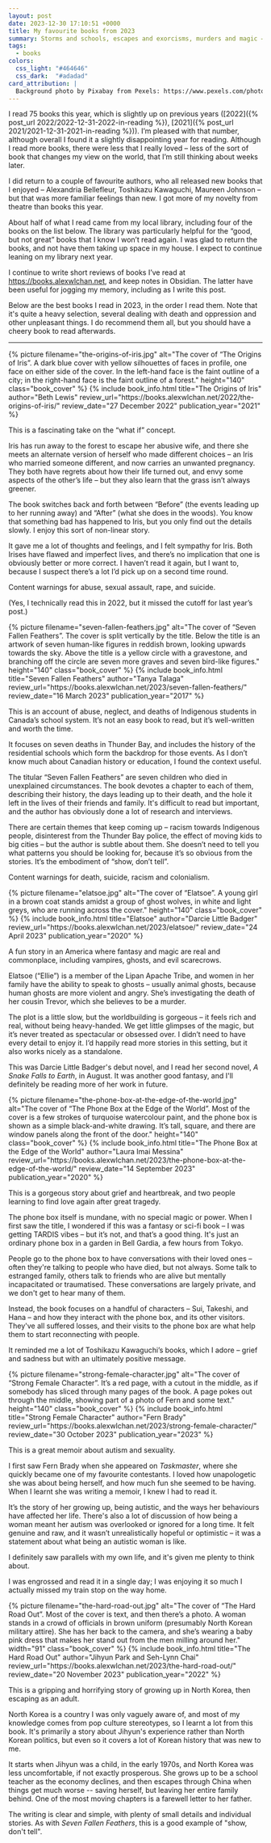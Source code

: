 ```yaml
---
layout: post
date: 2023-12-30 17:10:51 +0000
title: My favourite books from 2023
summary: Storms and schools, escapes and exorcisms, murders and magic – what I enjoyed reading this year.
tags:
  - books
colors:
  css_light: "#464646"
  css_dark:  "#adadad"
card_attribution: |
  Background photo by Pixabay from Pexels: https://www.pexels.com/photo/books-in-black-wooden-book-shelf-159711/
---
```


<style type="x-text/scss">
  @import "posts/_end_of_year_books.scss";

  #the_origins_of_iris     { @include book_styles(#2e2b64); }
  #seven_fallen_feathers   { @include book_styles(#a33b36); }
  #elatsoe                 { @include book_styles(#11515f); }
  #phone_box               { @include book_styles(#3bb5bf); }
  #strong_female_character { @include book_styles(#d93427); }
  #the_hard_road_out       { @include book_styles(#e23d32); }
</style>

<style type="x-text/scss" media="(prefers-color-scheme: dark)">
  @import "posts/_end_of_year_books.scss";

  #the_origins_of_iris     { @include book_styles(#f2e131); }
  #seven_fallen_feathers   { @include book_styles(#c3cbd3); }
  #elatsoe                 { @include book_styles(#f1f1f4); }
  #phone_box               { @include book_styles(#b5eef2);}
  #strong_female_character { @include book_styles(#f58970); }
  #the_hard_road_out       { @include book_styles(#f96970);}
</style>

I read 75 books this year, which is slightly up on previous years ([2022]({% post_url 2022/2022-12-31-2022-in-reading %}), [2021]({% post_url 2021/2021-12-31-2021-in-reading %})).
I’m pleased with that number, although overall I found it a slightly disappointing year for reading.
Although I read more books, there were less that I really loved – less of the sort of book that changes my view on the world, that I’m still thinking about weeks later.

I did return to a couple of favourite authors, who all released new books that I enjoyed – Alexandria Bellefleur, Toshikazu Kawaguchi, Maureen Johnson – but that was more familiar feelings than new.
I got more of my novelty from theatre than books this year.

About half of what I read came from my local library, including four of the books on the list below.
The library was particularly helpful for the “good, but not great” books that I know I won’t read again.
I was glad to return the books, and not have them taking up space in my house.
I expect to continue leaning on my library next year.

I continue to write short reviews of books I’ve read at <https://books.alexwlchan.net>, and keep notes in Obsidian.
The latter have been useful for jogging my memory, including as I write this post.

Below are the best books I read in 2023, in the order I read them.
Note that it's quite a heavy selection, several dealing with death and oppression and other unpleasant things.
I do recommend them all, but you should have a cheery book to read afterwards.

---

<div class="book_review" id="the_origins_of_iris">
  {%
    picture
    filename="the-origins-of-iris.jpg"
    alt="The cover of “The Origins of Iris”. A dark blue cover with yellow silhouettes of faces in profile, one face on either side of the cover. In the left-hand face is the faint outline of a city; in the right-hand face is the faint outline of a forest."
    height="140"
    class="book_cover"
  %}
  {%
  include book_info.html
  title="The Origins of Iris"
  author="Beth Lewis"
  review_url="https://books.alexwlchan.net/2022/the-origins-of-iris/"
  review_date="27 December 2022"
  publication_year="2021"
%}
</div>

This is a fascinating take on the “what if” concept.

Iris has run away to the forest to escape her abusive wife, and there she meets an alternate version of herself who made different choices – an Iris who married someone different, and now carries an unwanted pregnancy.
They both have regrets about how their life turned out, and envy some aspects of the other’s life – but they also learn that the grass isn’t always greener.

The book switches back and forth between “Before” (the events leading up to her running away) and “After” (what she does in the woods).
You know that something bad has happened to Iris, but you only find out the details slowly.
I enjoy this sort of non-linear story.

It gave me a lot of thoughts and feelings, and I felt sympathy for Iris.
Both Irises have flawed and imperfect lives, and there’s no implication that one is obviously better or more correct.
I haven’t read it again, but I want to, because I suspect there’s a lot I’d pick up on a second time round.

Content warnings for abuse, sexual assault, rape, and suicide.

(Yes, I technically read this in 2022, but it missed the cutoff for last year’s post.)

<div class="book_review" id="seven_fallen_feathers">
  {%
    picture
    filename="seven-fallen-feathers.jpg"
    alt="The cover of “Seven Fallen Feathers”. The cover is split vertically by the title. Below the title is an artwork of seven human-like figures in reddish brown, looking upwards towards the sky. Above the title is a yellow circle with a gravestone, and branching off the circle are seven more graves and seven bird-like figures."
    height="140"
    class="book_cover"
  %}
  {%
    include book_info.html
    title="Seven Fallen Feathers"
    author="Tanya Talaga"
    review_url="https://books.alexwlchan.net/2023/seven-fallen-feathers/"
    review_date="16 March 2023"
    publication_year="2017"
  %}
</div>

This is an account of abuse, neglect, and deaths of Indigenous students in Canada’s school system.
It’s not an easy book to read, but it’s well-written and worth the time.

It focuses on seven deaths in Thunder Bay, and includes the history of the residential schools which form the backdrop for those events.
As I don’t know much about Canadian history or education, I found the context useful.

The titular “Seven Fallen Feathers” are seven children who died in unexplained circumstances.
The book devotes a chapter to each of them, describing their history, the days leading up to their death, and the hole it left in the lives of their friends and family.
It's difficult to read but important, and the author has obviously done a lot of research and interviews.

There are certain themes that keep coming up – racism towards Indigenous people, disinterest from the Thunder Bay police, the effect of moving kids to big cities – but the author is subtle about them.
She doesn’t need to tell you what patterns you should be looking for, because it’s so obvious from the stories.
It’s the embodiment of “show, don’t tell”.

Content warnings for death, suicide, racism and colonialism.

<div class="book_review" id="elatsoe">
  {%
    picture
    filename="elatsoe.jpg"
    alt="The cover of “Elatsoe”. A young girl in a brown coat stands amidst a group of ghost wolves, in white and light greys, who are running across the cover."
    height="140"
    class="book_cover"
  %}
  {%
    include book_info.html
    title="Elatsoe"
    author="Darcie Little Badger"
    review_url="https://books.alexwlchan.net/2023/elatsoe/"
    review_date="24 April 2023"
    publication_year="2020"
  %}
</div>

A fun story in an America where fantasy and magic are real and commonplace, including vampires, ghosts, and evil scarecrows.

Elatsoe (“Ellie”) is a member of the Lipan Apache Tribe, and women in her family have the ability to speak to ghosts – usually animal ghosts, because human ghosts are more violent and angry.
She’s investigating the death of her cousin Trevor, which she believes to be a murder.

The plot is a little slow, but the worldbuilding is gorgeous – it feels rich and real, without being heavy-handed.
We get little glimpses of the magic, but it’s never treated as spectacular or obsessed over.
I didn’t need to have every detail to enjoy it.
I’d happily read more stories in this setting, but it also works nicely as a standalone.

This was Darcie Little Badger's debut novel, and I read her second novel, *A Snake Falls to Earth*, in August.
It was another good fantasy, and I'll definitely be reading more of her work in future.

<div class="book_review" id="phone_box">
  {%
    picture
    filename="the-phone-box-at-the-edge-of-the-world.jpg"
    alt="The cover of “The Phone Box at the Edge of the World”. Most of the cover is a few strokes of turquoise watercolour paint, and the phone box is shown as a simple black-and-white drawing. It’s tall, square, and there are window panels along the front of the door."
    height="140"
    class="book_cover"
  %}
  {%
    include book_info.html
    title="The Phone Box at the Edge of the World"
    author="Laura Imai Messina"
    review_url="https://books.alexwlchan.net/2023/the-phone-box-at-the-edge-of-the-world/"
    review_date="14 September 2023"
    publication_year="2020"
  %}
</div>

This is a gorgeous story about grief and heartbreak, and two people learning to find love again after great tragedy.

The phone box itself is mundane, with no special magic or power.
When I first saw the title, I wondered if this was a fantasy or sci-fi book – I was getting TARDIS vibes – but it’s not, and that’s a good thing.
It's just an ordinary phone box in a garden in Bell Gardia, a few hours from Tokyo.

People go to the phone box to have conversations with their loved ones – often they're talking to people who have died, but not always.
Some talk to estranged family, others talk to friends who are alive but mentally incapacitated or traumatised.
These conversations are largely private, and we don't get to hear many of them.

Instead, the book focuses on a handful of characters – Sui, Takeshi, and Hana – and how they interact with the phone box, and its other visitors.
They've all suffered losses, and their visits to the phone box are what help them to start reconnecting with people.

It reminded me a lot of Toshikazu Kawaguchi’s books, which I adore – grief and sadness but with an ultimately positive message.

<div class="book_review" id="strong_female_character">
  {%
    picture
    filename="strong-female-character.jpg"
    alt="The cover of “Strong Female Character”. It’s a red page, with a cutout in the middle, as if somebody has sliced through many pages of the book. A page pokes out through the middle, showing part of a photo of Fern and some text."
    height="140"
    class="book_cover"
  %}
  {%
    include book_info.html
    title="Strong Female Character"
    author="Fern Brady"
    review_url="https://books.alexwlchan.net/2023/strong-female-character/"
    review_date="30 October 2023"
    publication_year="2023"
  %}
</div>

This is a great memoir about autism and sexuality.

I first saw Fern Brady when she appeared on <em>Taskmaster</em>, where she quickly became one of my favourite contestants.
I loved how unapologetic she was about being herself, and how much fun she seemed to be having.
When I learnt she was writing a memoir, I knew I had to read it.

It’s the story of her growing up, being autistic, and the ways her behaviours have affected her life.
There's also a lot of discussion of how being a woman meant her autism was overlooked or ignored for a long time.
It felt genuine and raw, and it wasn’t unrealistically hopeful or optimistic – it was a statement about what being an autistic woman is like.

I definitely saw parallels with my own life, and it's given me plenty to think about.

I was engrossed and read it in a single day; I was enjoying it so much I actually missed my train stop on the way home.

<div class="book_review" id="the_hard_road_out">
  {%
    picture
    filename="the-hard-road-out.jpg"
    alt="The cover of “The Hard Road Out”. Most of the cover is text, and then there’s a photo. A woman stands in a crowd of officials in brown uniform (presumably North Korean military attire). She has her back to the camera, and she’s wearing a baby pink dress that makes her stand out from the men milling around her."
    width="91"
    class="book_cover"
  %}
  {%
    include book_info.html
    title="The Hard Road Out"
    author="Jihyun Park and Seh-Lynn Chai"
    review_url="https://books.alexwlchan.net/2023/the-hard-road-out/"
    review_date="20 November 2023"
    publication_year="2022"
  %}
</div>

This is a gripping and horrifying story of growing up in North Korea, then escaping as an adult.

North Korea is a country I was only vaguely aware of, and most of my knowledge comes from pop culture stereotypes, so I learnt a lot from this book.
It's primarily a story about Jihyun's experience rather than North Korean politics, but even so it covers a lot of Korean history that was new to me.

It starts when Jihyun was a child, in the early 1970s, and North Korea was less uncomfortable, if not exactly prosperous.
She grows up to be a school teacher as the economy declines, and then escapes through China when things get much worse -- saving herself, but leaving her entire family behind.
One of the most moving chapters is a farewell letter to her father.

The writing is clear and simple, with plenty of small details and individual stories.
As with *Seven Fallen Feathers*, this is a good example of "show, don't tell".

<!-- The overall narrative is strong, but it's also full of small details and individual stories, which is the sort of thing I enjoy in memoirs. -->
